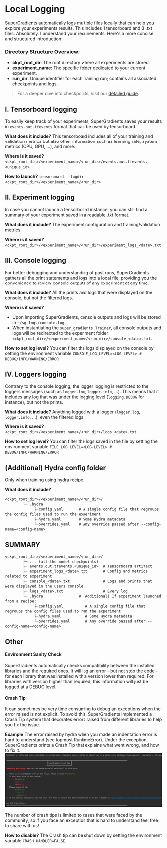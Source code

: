 # Local Logging

SuperGradients automatically logs multiple files locally that can help you explore your experiments results. 
This includes 1 tensorboard and 3 .txt files.
Absolutely. I understand your requirements. Here's a more concise and structured introduction:

### Directory Structure Overview:
- **ckpt_root_dir**: The root directory where all experiments are stored.
- **experiment_name**: The specific folder dedicated to your current experiment.
- **run_dir**: Unique identifier for each training run; contains all associated checkpoints and logs.

> For a deeper dive into checkpoints, visit our [detailed guide](Checkpoints.md).

## I. Tensorboard logging
To easily keep track of your experiments, SuperGradients saves your results in `events.out.tfevents` format that can be used by tensorboard.

**What does it include?** This tensorboard includes all of your training and validation metrics but also other information such as learning rate, system metrics (CPU, GPU, ...), and more.

**Where is it saved?** `<ckpt_root_dir>/<experiment_name>/<run_dir>/events.out.tfevents.<unique_id>`

**How to launch?** `tensorboard --logdir <ckpt_root_dir>/<experiment_name>/<run_dir>`

## II. Experiment logging
In case you cannot launch a tensorboard instance, you can still find a summary of your experiment saved in a readable .txt format.

**What does it include?** The experiment configuration and training/validation metrics.

**Where is it saved?** `<ckpt_root_dir>/<experiment_name>/<run_dir>/experiment_logs_<date>.txt`

## III. Console logging
For better debugging and understanding of past runs, SuperGradients gathers all the print statements and logs into a 
local file, providing you the convenience to review console outputs of any experiment at any time.

**What does it include?** All the prints and logs that were displayed on the console, but not the filtered logs.

**Where is it saved?**
- Upon importing SuperGradients, console outputs and logs will be stored in `~/sg_logs/console.log`.
- When instantiating the `super_gradients.Trainer`, all console outputs and logs will be redirected to the experiment folder `<ckpt_root_dir>/<experiment_name>/<run_dir>/console_<date>.txt`.

**How to set log level?** You can filter the logs displayed on the console by setting the environment variable `CONSOLE_LOG_LEVEL=<LOG-LEVEL> # DEBUG/INFO/WARNING/ERROR`



## IV. Loggers logging
Contrary to the console logging, the logger logging is restricted to the loggers messages (such as `logger.log`, `logger.info`, ...).
This means that it includes any log that was under the logging level (`logging.DEBUG` for instance), but not the prints.

**What does it include?** Anything logged with a logger (`logger.log`, `logger.info`, ...), even the filtered logs.

**Where is it saved?** `<ckpt_root_dir>/<experiment_name>/<run_dir>/logs_<date>.txt`

**How to set log level?** You can filter the logs saved in the file by setting the environment variable `FILE_LOG_LEVEL=<LOG-LEVEL> # DEBUG/INFO/WARNING/ERROR`


## (Additional) Hydra config folder
Only when training using hydra recipe.

**What does it include?**
```
<ckpt_root_dir>/<experiment_name>/<run_dir>/
        └─ .hydra
             ├─config.yaml       # A single config file that regroups the config files used to run the experiment  
             ├─hydra.yaml        # Some Hydra metadata
             └─overrides.yaml    # Any override passed after --config-name=<config-name>
```


## SUMMARY 
```
<ckpt_root_dir>/<experiment_name>/<run_dir>/
        ├─ ... (all the model checkpoints)
        ├─ events.out.tfevents.<unique_id>  # Tensorboard artifact
        ├─ experiment_logs_<date>.txt       # Config and metrics related to experiment 
        ├─ console_<date>.txt               # Logs and prints that were displayed in the users console
        ├─ logs_<date>.txt                  # Every log
        └─ .hydra                # (Additional) If experiment launched from a recipe:
             ├─config.yaml          # A single config file that regroups the config files used to run the experiment  
             ├─hydra.yaml           # Some Hydra metadata
             └─overrides.yaml       # Any override passed after --config-name=<config-name>
```

## Other


#### Environment Sanity Check
SuperGradients automatically checks compatibility between the installed libraries and the required ones.
It will log an error - but not stop the code - for each library that was installed with a version lower than required.
For libraries with version higher than required, this information will just be logged at a DEBUG level.



#### Crash Tip
It can sometimes be very time consuming to debug an exceptions when the error raised is not explicit.
To avoid this, SuperGradients implemented a Crash Tip system that decorates errors raised from different libraries to help you fix the issue.

**Example**
The error raised by hydra when you made an indentation error is hard to understand (see topmost RuntimeError).
Under the exception, SuperGradients prints a Crash Tip that explains what went wrong, and how to fix it.
![crash_tip.png](crash_tip.png)

The number of crash tips is limited to cases that were faced by the community, so if you face an exception that is hard to understand feel free to share with us!

**How to disable?** The Crash tip can be shut down by setting the environment variable `CRASH_HANDLER=FALSE`.
